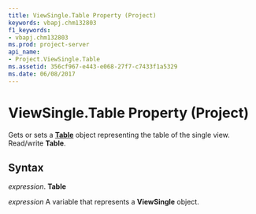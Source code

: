 ```yaml
---
title: ViewSingle.Table Property (Project)
keywords: vbapj.chm132803
f1_keywords:
- vbapj.chm132803
ms.prod: project-server
api_name:
- Project.ViewSingle.Table
ms.assetid: 356cf967-e443-e068-27f7-c7433f1a5329
ms.date: 06/08/2017
---
```



# ViewSingle.Table Property (Project)

Gets or sets a  **[Table](table-object-project.md)** object representing the table of the single view. Read/write **Table**.


## Syntax

 _expression_. **Table**

 _expression_ A variable that represents a **ViewSingle** object.


